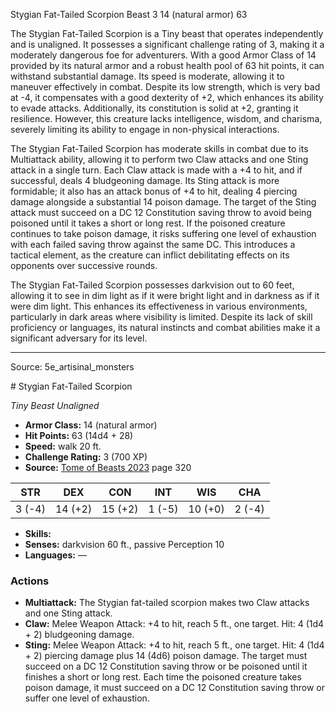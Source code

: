 <MonsterName/>Stygian Fat-Tailed Scorpion</MonsterName>
<CreatureType/>Beast</CreatureType>
<CR/>3</CR>
<AC/>14 (natural armor)</AC>
<HP/>63</HP>
<summary>The Stygian Fat-Tailed Scorpion is a Tiny beast that operates independently and is unaligned. It possesses a significant challenge rating of 3, making it a moderately dangerous foe for adventurers. With a good Armor Class of 14 provided by its natural armor and a robust health pool of 63 hit points, it can withstand substantial damage. Its speed is moderate, allowing it to maneuver effectively in combat. Despite its low strength, which is very bad at -4, it compensates with a good dexterity of +2, which enhances its ability to evade attacks. Additionally, its constitution is solid at +2, granting it resilience. However, this creature lacks intelligence, wisdom, and charisma, severely limiting its ability to engage in non-physical interactions.</summary>

<detail>

The Stygian Fat-Tailed Scorpion has moderate skills in combat due to its Multiattack ability, allowing it to perform two Claw attacks and one Sting attack in a single turn. Each Claw attack is made with a +4 to hit, and if successful, deals 4 bludgeoning damage. Its Sting attack is more formidable; it also has an attack bonus of +4 to hit, dealing 4 piercing damage alongside a substantial 14 poison damage. The target of the Sting attack must succeed on a DC 12 Constitution saving throw to avoid being poisoned until it takes a short or long rest. If the poisoned creature continues to take poison damage, it risks suffering one level of exhaustion with each failed saving throw against the same DC. This introduces a tactical element, as the creature can inflict debilitating effects on its opponents over successive rounds. 

The Stygian Fat-Tailed Scorpion possesses darkvision out to 60 feet, allowing it to see in dim light as if it were bright light and in darkness as if it were dim light. This enhances its effectiveness in various environments, particularly in dark areas where visibility is limited. Despite its lack of skill proficiency or languages, its natural instincts and combat abilities make it a significant adversary for its level.</detail>



---

Source: 5e_artisinal_monsters

<statblock>
# Stygian Fat-Tailed Scorpion

*Tiny* *Beast* *Unaligned*

- **Armor Class:** 14 (natural armor)
- **Hit Points:** 63 (14d4 + 28)
- **Speed:** walk 20 ft.
- **Challenge Rating:** 3 (700 XP)
- **Source:** [Tome of Beasts 2023](https://koboldpress.com/kpstore/product/tome-of-beasts-1-2023-edition/) page 320

| STR | DEX | CON | INT | WIS | CHA |
| --- | --- | --- | --- | --- | --- |
| 3 (-4) | 14 (+2) | 15 (+2) | 1 (-5) | 10 (+0) | 2 (-4) |

- **Skills:** 
- **Senses:** darkvision 60 ft., passive Perception 10
- **Languages:** —

### Actions

- **Multiattack:** The Stygian fat-tailed scorpion makes two Claw attacks and one Sting attack.
- **Claw:** Melee Weapon Attack: +4 to hit, reach 5 ft., one target. Hit: 4 (1d4 + 2) bludgeoning damage.
- **Sting:** Melee Weapon Attack: +4 to hit, reach 5 ft., one target. Hit: 4 (1d4 + 2) piercing damage plus 14 (4d6) poison damage. The target must succeed on a DC 12 Constitution saving throw or be poisoned until it finishes a short or long rest. Each time the poisoned creature takes poison damage, it must succeed on a DC 12 Constitution saving throw or suffer one level of exhaustion.
</statblock>



